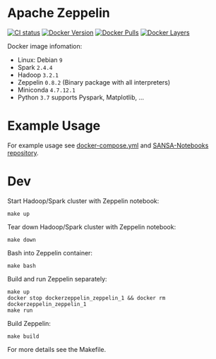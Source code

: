 # Apache Zeppelin

[![CI status](https://github.com/nvtienanh/docker-zeppelin/workflows/CI/badge.svg?branch=master)](https://github.com/nvtienanh/docker-zeppelin/actions?query=branch%3A+branch%3Amaster++)
[![Docker Version](https://images.microbadger.com/badges/version/nvtienanh/zeppelin:latest.svg)](https://hub.docker.com/r/nvtienanh/zeppelin/)
[![Docker Pulls](https://img.shields.io/docker/pulls/nvtienanh/zeppelin)](https://hub.docker.com/r/nvtienanh/zeppelin/)
[![Docker Layers](https://img.shields.io/microbadger/layers/nvtienanh/zeppelin/latest)](https://hub.docker.com/r/nvtienanh/zeppelin/)

Docker image infomation:
* Linux: Debian `9`
* Spark `2.4.4`
* Hadoop `3.2.1`
* Zeppelin `0.8.2` (Binary package with all interpreters)
* Miniconda `4.7.12.1`
* Python `3.7` supports Pyspark, Matplotlib, ...

# Example Usage

For example usage see [docker-compose.yml](./docker-compose.yml) and [SANSA-Notebooks repository](https://github.com/SANSA-Stack/SANSA-Notebooks).

# Dev
Start Hadoop/Spark cluster with Zeppelin notebook:
```
make up
```
Tear down Hadoop/Spark cluster with Zeppelin notebook:
```
make down
```
Bash into Zeppelin container:
```
make bash
```
Build and run Zeppelin separately:
```
make up
docker stop dockerzeppelin_zeppelin_1 && docker rm dockerzeppelin_zeppelin_1
make run
```
Build Zeppelin:
```
make build
```
For more details see the Makefile.
